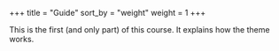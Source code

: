 +++
title = "Guide"
sort_by = "weight"
weight = 1
+++

This is the first (and only part) of this course. It explains how the theme works.